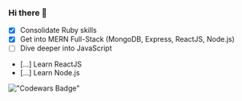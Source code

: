 ### Hi there 👋

- [x] Consolidate Ruby skills
- [x] Get into MERN Full-Stack (MongoDB, Express, ReactJS, Node.js)
- [ ] Dive deeper into JavaScript
- [...] Learn ReactJS
- [...] Learn Node.js


!["Codewars Badge"](https://www.codewars.com/users/Codehoff/badges/large)
